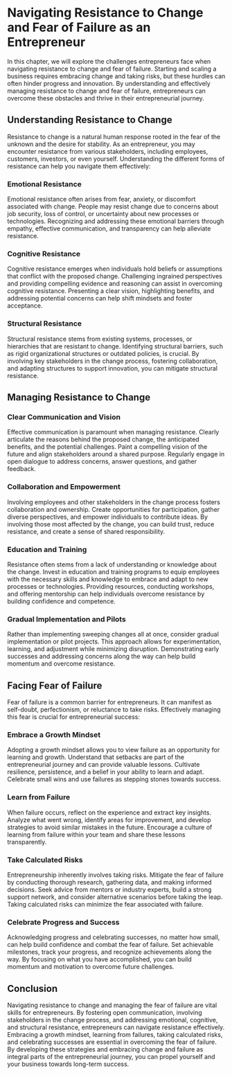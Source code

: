 Navigating Resistance to Change and Fear of Failure as an Entrepreneur
===============================================================================

In this chapter, we will explore the challenges entrepreneurs face when navigating resistance to change and fear of failure. Starting and scaling a business requires embracing change and taking risks, but these hurdles can often hinder progress and innovation. By understanding and effectively managing resistance to change and fear of failure, entrepreneurs can overcome these obstacles and thrive in their entrepreneurial journey.

**Understanding Resistance to Change**
--------------------------------------

Resistance to change is a natural human response rooted in the fear of the unknown and the desire for stability. As an entrepreneur, you may encounter resistance from various stakeholders, including employees, customers, investors, or even yourself. Understanding the different forms of resistance can help you navigate them effectively:

### Emotional Resistance

Emotional resistance often arises from fear, anxiety, or discomfort associated with change. People may resist change due to concerns about job security, loss of control, or uncertainty about new processes or technologies. Recognizing and addressing these emotional barriers through empathy, effective communication, and transparency can help alleviate resistance.

### Cognitive Resistance

Cognitive resistance emerges when individuals hold beliefs or assumptions that conflict with the proposed change. Challenging ingrained perspectives and providing compelling evidence and reasoning can assist in overcoming cognitive resistance. Presenting a clear vision, highlighting benefits, and addressing potential concerns can help shift mindsets and foster acceptance.

### Structural Resistance

Structural resistance stems from existing systems, processes, or hierarchies that are resistant to change. Identifying structural barriers, such as rigid organizational structures or outdated policies, is crucial. By involving key stakeholders in the change process, fostering collaboration, and adapting structures to support innovation, you can mitigate structural resistance.

**Managing Resistance to Change**
---------------------------------

### Clear Communication and Vision

Effective communication is paramount when managing resistance. Clearly articulate the reasons behind the proposed change, the anticipated benefits, and the potential challenges. Paint a compelling vision of the future and align stakeholders around a shared purpose. Regularly engage in open dialogue to address concerns, answer questions, and gather feedback.

### Collaboration and Empowerment

Involving employees and other stakeholders in the change process fosters collaboration and ownership. Create opportunities for participation, gather diverse perspectives, and empower individuals to contribute ideas. By involving those most affected by the change, you can build trust, reduce resistance, and create a sense of shared responsibility.

### Education and Training

Resistance often stems from a lack of understanding or knowledge about the change. Invest in education and training programs to equip employees with the necessary skills and knowledge to embrace and adapt to new processes or technologies. Providing resources, conducting workshops, and offering mentorship can help individuals overcome resistance by building confidence and competence.

### Gradual Implementation and Pilots

Rather than implementing sweeping changes all at once, consider gradual implementation or pilot projects. This approach allows for experimentation, learning, and adjustment while minimizing disruption. Demonstrating early successes and addressing concerns along the way can help build momentum and overcome resistance.

**Facing Fear of Failure**
--------------------------

Fear of failure is a common barrier for entrepreneurs. It can manifest as self-doubt, perfectionism, or reluctance to take risks. Effectively managing this fear is crucial for entrepreneurial success:

### Embrace a Growth Mindset

Adopting a growth mindset allows you to view failure as an opportunity for learning and growth. Understand that setbacks are part of the entrepreneurial journey and can provide valuable lessons. Cultivate resilience, persistence, and a belief in your ability to learn and adapt. Celebrate small wins and use failures as stepping stones towards success.

### Learn from Failure

When failure occurs, reflect on the experience and extract key insights. Analyze what went wrong, identify areas for improvement, and develop strategies to avoid similar mistakes in the future. Encourage a culture of learning from failure within your team and share these lessons transparently.

### Take Calculated Risks

Entrepreneurship inherently involves taking risks. Mitigate the fear of failure by conducting thorough research, gathering data, and making informed decisions. Seek advice from mentors or industry experts, build a strong support network, and consider alternative scenarios before taking the leap. Taking calculated risks can minimize the fear associated with failure.

### Celebrate Progress and Success

Acknowledging progress and celebrating successes, no matter how small, can help build confidence and combat the fear of failure. Set achievable milestones, track your progress, and recognize achievements along the way. By focusing on what you have accomplished, you can build momentum and motivation to overcome future challenges.

**Conclusion**
--------------

Navigating resistance to change and managing the fear of failure are vital skills for entrepreneurs. By fostering open communication, involving stakeholders in the change process, and addressing emotional, cognitive, and structural resistance, entrepreneurs can navigate resistance effectively. Embracing a growth mindset, learning from failures, taking calculated risks, and celebrating successes are essential in overcoming the fear of failure. By developing these strategies and embracing change and failure as integral parts of the entrepreneurial journey, you can propel yourself and your business towards long-term success.
